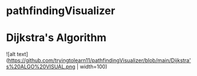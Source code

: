 # pathfindingVisualizer

# Dijkstra's Algorithm
![alt text](https://github.com/tryingtolearn11/pathfindingVisualizer/blob/main/Dijkstra's%20ALGO%20VISUAL.png | width=100)
